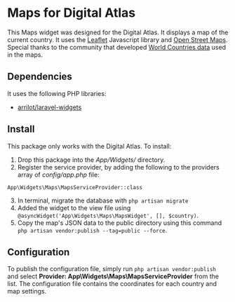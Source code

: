 # Maps for Digital Atlas

This Maps widget was designed for the Digital Atlas.  It displays a map of the current country.  It uses the [Leaflet](https://leafletjs.com/) Javascript library and [Open Street Maps](https://www.openstreetmap.org/).  Special thanks to the community that developed [World Countries data](https://github.com/mledoze/countries) used in the maps.

## Dependencies

It uses the following PHP libraries:

- [arrilot/laravel-widgets](https://github.com/arrilot/laravel-widgets)

## Install

This package only works with the Digital Atlas.  To install:

1. Drop this package into the *App/Widgets/* directory.
2. Register the service provider, by adding the following to the providers array of *config/app.php* file:
```
App\Widgets\Maps\MapsServiceProvider::class
```
3. In terminal, migrate the database with `php artisan migrate`
4. Added the widget to the view file using `@asyncWidget('App\Widgets\Maps\MapsWidget', [], $country)`.
5. Copy the map's JSON data to the public directory using this command `php artisan vendor:publish --tag=public --force`.

## Configuration

To publish the configuration file, simply run `php artisan vendor:publish` and select **Provider: App\Widgets\Maps\MapsServiceProvider** from the list.  The configuration file contains the coordinates for each country and map settings.
